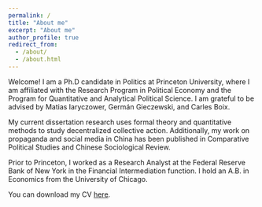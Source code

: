 ```yaml
---
permalink: /
title: "About me"
excerpt: "About me"
author_profile: true
redirect_from: 
  - /about/
  - /about.html
---
```


Welcome! I am a Ph.D candidate in Politics at Princeton University, where I am affiliated with the Research Program in Political Economy and the Program for Quantitative and Analytical Political Science. I am grateful to be advised by Matias Iaryczower, Germán Gieczewski, and Carles Boix. 

My current dissertation research uses formal theory and quantitative methods to study decentralized collective action. Additionally, my work on propaganda and social media in China has been published in Comparative Political Studies and Chinese Sociological Review. 

Prior to Princeton, I worked as a Research Analyst at the Federal Reserve Bank of New York in the Financial Intermediation function. I hold an A.B. in Economics from the University of Chicago. 

You can download my CV [here](https://ecyao.github.io/files/pdf/cv_eyao.pdf).
